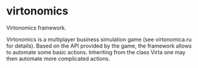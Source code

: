 # virtonomics
Virtonomics framework.

Virtonomics is a multiplayer business simulation game (see virtonomica.ru for details).
Based on the API provided by the game, the framework allows to automate some basic actions.
Inheriting from the class Virta one may then automate more complicated actions.
